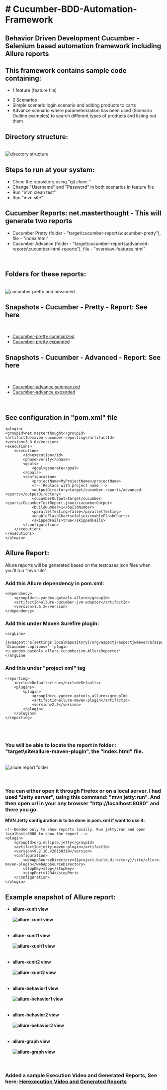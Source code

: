 <h1># Cucumber-BDD-Automation-Framework</h1>
<h2>Behavior Driven Development Cucumber - Selenium based automation framework including Allure reports</h2>

<h2>This framework contains sample code containing:</h2>
	<ul><li>1 feature (feature file)</li></ul>
	<ul><li>2 Scenarios</li>
	<li>Simple scenario login scenario and adding products to carts</li>
	<li>Advance scenario where parameterization has been used (Scenario Outline examples) to search different types of products and listing out them</li></ul>
	  
<h2>Directory structure:</h2>
<br>
<img src="https://github.com/aaniketmarathe/Cucumber-BDD-Automation-Framework/blob/master/images/directoryStructure.PNG" title = "directory structure"/>

<br>

<h2>Steps to run at your system:</h2>
	<ul>
	<li>Clone the repository using "git clone <repository url>"</li>
	<li>Change "Username" and "Password" in both scenarios in feature file</li>
	<li>Run "mvn clean test"</li>
	<li>Run "mvn site"</li>
	</ul>
	
<h2>Cucumber Reports: net.masterthought - This will generate two reports</h2>
	<ul>
	<li>Cucumber Pretty (folder - "target\cucumber-reports\cucumber-pretty"), file - "index.html"</li>
	<li>Cucumber Advance (folder - "target\cucumber-reports\advanced-reports\cucumber-html-reports"), file - "overview-features.html"	</li>
	</ul>
	<br>
<h2>Folders for these reports:</h2>
<br>
<img src = "https://github.com/rohinegi548/Cucumber-BDD-Automation-Framework/blob/master/images/cucumber-pretty-advanced.PNG" title = "cucumber pretty and advanced"/>
<br>

<h2>Snapshots - Cucumber - Pretty - Report: See here </h2>
<br>
<ul>
<li><a href = "https://github.com/rohinegi548/Cucumber-BDD-Automation-Framework/blob/master/images/cucumber-pretty1.PNG" title = "cucumber pretty and advanced">Cucumber-pretty summarized</a></li>
<li><a href = "https://github.com/rohinegi548/Cucumber-BDD-Automation-Framework/blob/master/images/cucucmber-pretty.pdf" title = "cucumber pretty and advanced">Cucumber-pretty expanded</a></li>
</ul>

<h2>Snapshots - Cucumber - Advanced - Report: See here </h2>
<br>
<ul>
<li><a href = "https://github.com/aaniketmarathe/Cucumber-BDD-Automation-Framework/blob/master/images/cucumber-advanced2.PNG" title = "cucumber pretty and advanced">Cucumber-advance summarized</a></li>
<li><a href = "https://github.com/aaniketmarathe/Cucumber-BDD-Automation-Framework/blob/master/images/cucumber-advance.pdf" title = "cucumber pretty and advanced">Cucumber-advance expanded</a></li>
</ul>

<br>
	
<h2>See configuration in "pom.xml" file</h2>

	<plugin>
	<groupId>net.masterthought</groupId>
	<artifactId>maven-cucumber-reporting</artifactId>
	<version>3.8.0</version>
	<executions>
		<execution>
			<id>execution</id>
			<phase>verify</phase>
			<goals>
				<goal>generate</goal>
			</goals>
			<configuration>
				<projectName>MyProjectName</projectName>
				<!-- Replace with project name -->
				<outputDirectory>target/cucumber-reports/advanced-reports</outputDirectory>
				<cucumberOutput>target/cucumber-reports/CucumberTestReport.json</cucumberOutput>
				<buildNumber>1</buildNumber>
				<parallelTesting>false</parallelTesting>
				<enableFlashCharts>false</enableFlashCharts>
				<skippedFails>true</skippedFails>
			</configuration>
		</execution>
	</executions>
	</plugin>

				
				
				
<h2>Allure Report:</h2> Allure reports will be generated based on the testcases json files when you'll run "mvn site". 
<h3>Add this Allure dependency in pom.xml:</h3>

	<dependency>
		<groupId>ru.yandex.qatools.allure</groupId>
		<artifactId>allure-cucumber-jvm-adaptor</artifactId>
		<version>1.6.2</version>
	</dependency>

	
<h3>Add this under Maven Surefire plugin:</h3>

	<argLine>
		javaagent:"${settings.localRepository}/org/aspectj/aspectjweaver/${aspectj.version}/aspectjweaver-${aspectj.version}.jar"                     -Dcucumber.options="--plugin ru.yandex.qatools.allure.cucumberjvm.AllureReporter"
	</argLine

	
<h3>And this under "project xml" tag</h3>	

	<reporting>
		<excludeDefaults>true</excludeDefaults>
		<plugins>
			<plugin>
				<groupId>ru.yandex.qatools.allure</groupId>
				<artifactId>allure-maven-plugin</artifactId>
				<version>2.5</version>
			</plugin>
		</plugins>
	</reporting>
	
<br><br>
<h3>You will be able to locate the report in folder : "target\site\allure-maven-plugin", the "Index.html" file. </h3>

<br>
<img src = "https://github.com/aaniketmarathe/Cucumber-BDD-Automation-Framework/blob/master/images/allure-report.PNG" title = "allure report folder"/>
<br><br><br>
<h3>You can either open it through Firefox or on a local server. I had used "Jetty server", using this command: "mvn jetty:run". And then open url in your any browser "http://localhost:8080" and there you go.</h3>

<b>MVN Jetty configuration is to be done in pom.xml if want to use it:</b>

	<!--Needed only to show reports locally. Run jetty:run and open localhost:8080 to show the report -->
	<plugin>
		<groupId>org.eclipse.jetty</groupId>
		<artifactId>jetty-maven-plugin</artifactId>
		<version>9.2.10.v20150310</version>
		<configuration>
			<webAppSourceDirectory>${project.build.directory}/site/allure-maven-plugin</webAppSourceDirectory>
			<stopKey>stop</stopKey>
			<stopPort>1234</stopPort>
		</configuration>
	</plugin>

<h2>Example snapshot of Allure report: </h2>

<ul><b>
<li>allure-xunit view<br><br>
<img src = "https://github.com/aaniketmarathe/Cucumber-BDD-Automation-Framework/blob/master/images/allure-xunit.PNG" title = "allure-xunit view"/></li><br><br>
<li>allure-xunit1 view<br><br>
<img src = "https://github.com/aaniketmarathe/Cucumber-BDD-Automation-Framework/blob/master/images/allure-xunit1.PNG" title = "allure-xunit1 view"/></li><br><br>
<li>allure-xunit2 view<br><br>
<img src = "https://github.com/aaniketmarathe/Cucumber-BDD-Automation-Framework/blob/master/images/allure-xunit2.PNG" title = "allure-xunit2 view"/></li><br><br>
<li>allure-behavior1 view<br><br>
<img src = "https://github.com/aaniketmarathe/Cucumber-BDD-Automation-Framework/blob/master/images/behavior1.PNG" title = "allure-behavior1 view"/></li><br><br>
<li>allure-behavior2 view<br><br>
<img src = "https://github.com/aaniketmarathe/Cucumber-BDD-Automation-Framework/blob/master/images/behavior2.PNG" title = "allure-behavior2 view"/></li><br><br>
<li>allure-graph view<br><br>
<img src = "https://github.com/aaniketmarathe/Cucumber-BDD-Automation-Framework/blob/master/images/allure-graph.png" title = "allure-graph view"/></li><br><br>
</b></ul>

<h3>Added a sample Execution Video and Generated Reports, See here: 
<a width="400px" height="200px" href="https://github.com/aaniketmarathe/Cucumber-BDD-Automation-Framework/blob/master/Execution%20Demo.mp4">Herexecution Video and Generated Reports</a></h3>

